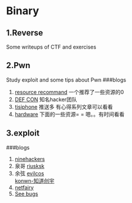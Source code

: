 # Binary
## 1.Reverse
Some writeups of CTF and exercises
## 2.Pwn
Study exploit and some tips about Pwn
###blogs
1. [resource recommand](http://www.pentest.guru/index.php/2016/01/28/best-books-tutorials-and-courses-to-learn-about-exploit-development/)
一个推荐了一些资源的0
2. [DEF CON](https://www.defcon.org/#)
知名hacker团队
3. [tisiphone](https://tisiphone.net/)
推送多 有心得系列文章可以看看
4. [hardware](http://www.sp3ctr3.me/hardware-security-resources/)
下面的一些资源= = 嗯。。有时间看看
## 3.exploit
###blogs
1. [ninehackers](http://www.ninehackers.com/)<br>
2. 泉哥
[riusksk](http://riusksk.me/)<br>
3. 余弦
[evilcos](http://evilcos.me/)<br>
[konwn-知道创宇](http://blog.knownsec.com/)<br>
4. [netfairy](http://www.netfairy.net/)<br>
5. [See bugs](https://www.seebug.org/)<br>

